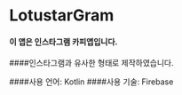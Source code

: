 
# LotustarGram

#### 이 앱은 인스타그램 카피앱입니다.

####인스타그램과 유사한 형태로 제작하였습니다.

####사용 언어:
 Kotlin
####사용 기술:
 Firebase
 
 
